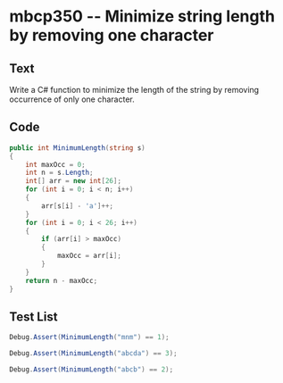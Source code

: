 # mbcp350 -- Minimize string length by removing one character

## Text

Write a C# function to minimize the length of the string by removing occurrence of only one character.

## Code

```csharp
public int MinimumLength(string s) 
{ 
    int maxOcc = 0; 
    int n = s.Length; 
    int[] arr = new int[26]; 
    for (int i = 0; i < n; i++) 
    { 
        arr[s[i] - 'a']++; 
    } 
    for (int i = 0; i < 26; i++) 
    { 
        if (arr[i] > maxOcc) 
        { 
            maxOcc = arr[i]; 
        } 
    } 
    return n - maxOcc; 
}
```

## Test List

```csharp
Debug.Assert(MinimumLength("mnm") == 1);
```

```csharp
Debug.Assert(MinimumLength("abcda") == 3);
```

```csharp
Debug.Assert(MinimumLength("abcb") == 2);
```
